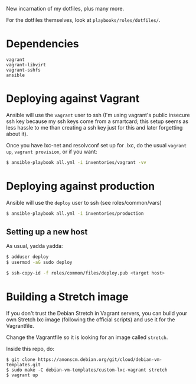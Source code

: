 New incarnation of my dotfiles, plus many more.

For the dotfiles themselves, look at `playbooks/roles/dotfiles/`.

# Dependencies #

```
vagrant
vagrant-libvirt
vagrant-sshfs
ansible
```


# Deploying against Vagrant #

Ansible will use the `vagrant` user to ssh (I'm using vagrant's public insecure
ssh key because my ssh keys come from a smartcard; this setup seems as less
hassle to me than creating a ssh key just for this and later forgetting about
it).

Once you have lxc-net and resolvconf set up for <container>.lxc, do the usual `vagrant
up`, `vagrant provision`, or if you want:

```bash
$ ansible-playbook all.yml -i inventories/vagrant -vv
```


# Deploying against production #

Ansible will use the `deploy` user to ssh (see roles/common/vars)

```bash
$ ansible-playbook all.yml -i inventories/production
```


## Setting up a new host ##

As usual, yadda yadda:

```bash
$ adduser deploy
$ usermod -aG sudo deploy
```

``` bash
$ ssh-copy-id -f roles/common/files/deploy.pub <target host>
```


# Building a Stretch image #

If you don't trust the Debian Stretch in Vagrant servers, you can build your own
Stretch lxc image (following the official scripts) and use it for the
Vagrantfile.

Change the Vagrantfile so it is looking for an image called `stretch`.

Inside this repo, do:

```
$ git clone https://anonscm.debian.org/git/cloud/debian-vm-templates.git
$ sudo make -C debian-vm-templates/custom-lxc-vagrant stretch
$ vagrant up
```

